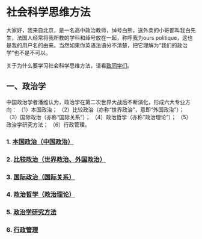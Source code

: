 # 社会科学思维方法

大家好，我来自北京，是一名高中政治教师，绰号白熊，送外卖的小哥都叫我白先生，法国人经常将我所教的学科和绰号放在一起，称呼我为ours politique，这也是我的用户名的由来。当然如果你英语法语分不清楚，把它理解为“我们的政治学”也不是不可以。

关于为什么要学习社会科学思维方法，请看[致同学们](https://github.com/ourspolitique/Systeme/issues/1)。

## 一、政治学

中国政治学者潘维认为，政治学在第二次世界大战后不断演化，形成六大专业方向： （1）本国政治； （2）比较政治（亦称“世界政治”，意即“外国政治”）； （3）国际政治（亦称“国际关系”）； （4）政治哲学（亦称“政治理论”）； （5）政治学研究方法； （6）行政管理。

### 1. [本国政治（中国政治）](https://github.com/ourspolitique/Systeme/issues/2)
### 2. [比较政治（世界政治、外国政治）](https://github.com/ourspolitique/Systeme/issues/3)
### 3. [国际政治（国际关系）](https://github.com/ourspolitique/Systeme/issues/4)
### 4. [政治哲学（政治理论）](https://github.com/ourspolitique/Systeme/issues/5)
### 5. [政治学研究方法](https://github.com/ourspolitique/Systeme/issues/6)
### 6. [行政管理](https://github.com/ourspolitique/Systeme/issues/7)
